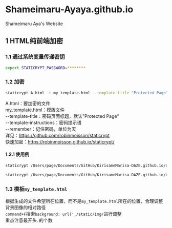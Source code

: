 # Shameimaru-Ayaya.github.io
Shameimaru Aya's Website

## 1 HTML纯前端加密
### 1.1 通过系统变量传递密钥
```bash
export STATICRYPT_PASSWORD=********
```

### 1.2 加密
```bash
staticrypt A.html -t my_template.html --template-title "Protected Page" --template-instructions "To unlock this file, you should enter the author's mail address." --remember 1
```

A.html：要加密的文件  
my_template.html：模版文件  
--template-title：密码页面标题，默认"Protected Page"  
--template-instructions：密码提示语  
--remember：记住密码，单位为天  
详见：https://github.com/robinmoisson/staticrypt  
快速加密：https://robinmoisson.github.io/staticrypt/

#### 1.2.1 使用例
```bash
staticrypt /Users/page/Documents/GitHub/KirisameMarisa-DAZE.github.io/download/download.html -t /Users/page/Documents/GitHub/KirisameMarisa-DAZE.github.io/template/my_template.html --template-title "Protected Page" --template-instructions "To unlock this file, you should enter the author's mail address." --remember 1 --share https://shameimaru-ayaya.github.io/download/index.html

staticrypt /Users/page/Documents/GitHub/KirisameMarisa-DAZE.github.io/about-us/about-us.html -t /Users/page/Documents/GitHub/KirisameMarisa-DAZE.github.io/template/my_template.html --template-title "Protected Page" --template-instructions "To unlock this file, you should enter the author's mail address." --remember 1 
```

### 1.3 模板`my_template.html`
根据生成的文件希望所在位置，而不是`my_template.html`所在的位置，合理调整背景图像的相对路径  
`command+F`搜索`background: url('./static/img/`进行调整  
重点注意最开头`.`的个数  